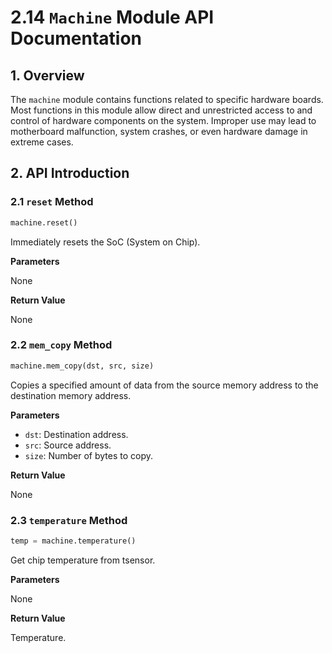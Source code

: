 # 2.14 `Machine` Module API Documentation

## 1. Overview

The `machine` module contains functions related to specific hardware boards. Most functions in this module allow direct and unrestricted access to and control of hardware components on the system. Improper use may lead to motherboard malfunction, system crashes, or even hardware damage in extreme cases.

## 2. API Introduction

### 2.1 `reset` Method

```python
machine.reset()
```

Immediately resets the SoC (System on Chip).

**Parameters**

None

**Return Value**

None

### 2.2 `mem_copy` Method

```python
machine.mem_copy(dst, src, size)
```

Copies a specified amount of data from the source memory address to the destination memory address.

**Parameters**

- `dst`: Destination address.
- `src`: Source address.
- `size`: Number of bytes to copy.

**Return Value**

None

### 2.3 `temperature` Method

```python
temp = machine.temperature()
```

Get chip temperature from tsensor.

**Parameters**

None

**Return Value**

Temperature.
